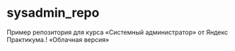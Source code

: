 ﻿# sysadmin_repo
Пример репозитория для курса «Системный администратор» от Яндекс Практикума.!
«Облачная версия»
